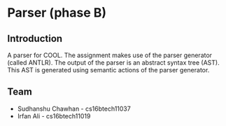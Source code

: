 # Parser (phase B)
## Introduction
A parser for COOL. 
The assignment makes use of the parser
generator (called ANTLR). 
The output of the parser is an abstract syntax tree (AST). 
This AST is generated using semantic actions of the parser generator.

## Team
* Sudhanshu Chawhan - cs16btech11037
* Irfan Ali         - cs16btech11019
